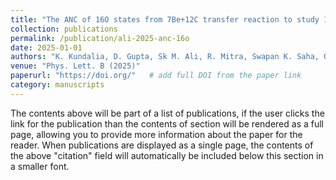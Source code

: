 ```yaml
---
title: "The ANC of 16O states from 7Be+12C transfer reaction to study 12C(α,γ)16O"
collection: publications
permalink: /publication/ali-2025-anc-16o
date: 2025-01-01
authors: "K. Kundalia, D. Gupta, Sk M. Ali, R. Mitra, Swapan K. Saha, O. Tengblad, A. Perea, I. Martel, J. Cederkall, A. M. Moro"
venue: "Phys. Lett. B (2025)"
paperurl: "https://doi.org/"   # add full DOI from the paper link
category: manuscripts
---
```

The contents above will be part of a list of publications, if the user clicks the link for the publication than the contents of section will be rendered as a full page, allowing you to provide more information about the paper for the reader. When publications are displayed as a single page, the contents of the above "citation" field will automatically be included below this section in a smaller font.

